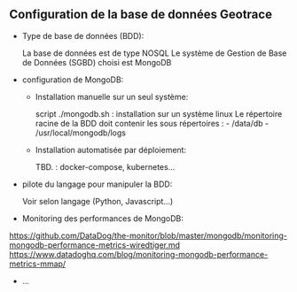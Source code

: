## Configuration de la base de données Geotrace

- Type de base de données (BDD):
  
    La base de données est de type NOSQL
    Le système de Gestion de Base de Données (SGBD) choisi est MongoDB

- configuration de MongoDB:

  - Installation manuelle sur un seul système:

    script ./mongodb.sh : installation sur un système linux
    Le répertoire racine de la BDD doit contenir les sous répertoires :
        - /data/db
        - /usr/local/mongodb/logs

  - Installation automatisée par déploiement:

      TBD. : docker-compose, kubernetes...

- pilote du langage pour manipuler la BDD:

    Voir selon langage (Python, Javascript...)

- Monitoring des performances de MongoDB:

https://github.com/DataDog/the-monitor/blob/master/mongodb/monitoring-mongodb-performance-metrics-wiredtiger.md
https://www.datadoghq.com/blog/monitoring-mongodb-performance-metrics-mmap/

- ...